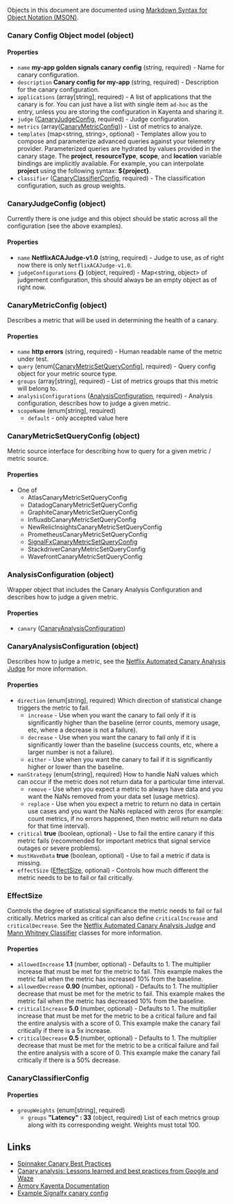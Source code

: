 Objects in this document are documented using [Markdown Syntax for Object Notation (MSON)].

### Canary Config Object model (object)

#### Properties
- `name` **my-app golden signals canary config** (string, required) - Name for canary configuration.
- `description` **Canary config for my-app** (string, required) - Description for the canary configuration.
- `applications` (array[string], required) - A list of applications that the canary is for. You can just have a list with single item `ad-hoc` as the entry, unless you are storing the configuration in Kayenta and sharing it. 
- `judge` ([CanaryJudgeConfig](#canary-judge-config), required) - Judge configuration.
- `metrics` (array([CanaryMetricConfig](#canary-metric-config))) - List of metrics to analyze.
- `templates` (map<string, string>, optional) - Templates allow you to compose and parameterize advanced queries against your telemetry provider. Parameterized queries are hydrated by values provided in the canary stage. The <strong>project</strong>, <strong>resourceType</strong>, </string><strong>scope</strong>, and <strong>location</strong> variable bindings are implicitly available. For example, you can interpolate <strong>project</strong> using the following syntax: <strong>\${project}</strong>.
- `classifier` ([CanaryClassifierConfig](#canary-classifier-config), required) - The classification configuration, such as group weights.

<a name="canary-judge-config"></a>
### CanaryJudgeConfig (object)
Currently there is one judge and this object should be static across all the configuration (see the above examples).
#### Properties
- `name` **NetflixACAJudge-v1.0** (string, required) - Judge to use, as of right now there is only `NetflixACAJudge-v1.0`.
- `judgeConfigurations` **{}** (object, required) - Map<string, object> of judgement configuration, this should always be an empty object as of right now.

<a name="canary-metric-config"></a>
### CanaryMetricConfig (object)
Describes a metric that will be used in determining the health of a canary.
#### Properties
- `name` **http errors** (string, required) - Human readable name of the metric under test.
- `query` (enum[[CanaryMetricSetQueryConfig](canary-metrics-set-query-config)], required) - Query config object for your metric source type.
- `groups` (array[string], required) - List of metrics groups that this metric will belong to.
- `analysisConfigurations` ([AnalysisConfiguration](#analysis-configuration), required) - Analysis configuration, describes how to judge a given metric.
- `scopeName` (enum[string], required)
    - `default` - only accepted value here

<a name="canary-metrics-set-query-config"></a>
### CanaryMetricSetQueryConfig (object)
Metric source interface for describing how to query for a given metric / metric source.
#### Properties
- One of
    - AtlasCanaryMetricSetQueryConfig
    - DatadogCanaryMetricSetQueryConfig
    - GraphiteCanaryMetricSetQueryConfig
    - InfluxdbCanaryMetricSetQueryConfig
    - NewRelicInsightsCanaryMetricSetQueryConfig
    - PrometheusCanaryMetricSetQueryConfig
    - [SignalFxCanaryMetricSetQueryConfig](../kayenta-signalfx/docs/metric-set-query-config.md)
    - StackdriverCanaryMetricSetQueryConfig
    - WavefrontCanaryMetricSetQueryConfig
        
<a name="analysis-configuration"></a>
### AnalysisConfiguration (object)
Wrapper object that includes the Canary Analysis Configuration and describes how to judge a given metric.
#### Properties
- `canary` ([CanaryAnalysisConfiguration](#canary-analysis-configuration))

<a name="canary-analysis-configuration"></a>
### CanaryAnalysisConfiguration (object)
Describes how to judge a metric, see the [Netflix Automated Canary Analysis Judge] for more information.
#### Properties
- `direction` (enum[string], required) Which direction of statistical change triggers the metric to fail.
    - `increase` - Use when you want the canary to fail only if it is significantly higher than the baseline (error counts, memory usage, etc, where a decrease is not a failure).
    - `decrease` - Use when you want the canary to fail only if it is significantly lower than the baseline (success counts, etc, where a larger number is not a failure).
    - `either` - Use when you want the canary to fail if it is significantly higher or lower than the baseline.
- `nanStrategy` (enum[string], required) How to handle NaN values which can occur if the metric does not return data for a particular time interval.
    - `remove` - Use when you expect a metric to always have data and you want the NaNs removed from your data set (usage metrics).
    - `replace` - Use when you expect a metric to return no data in certain use cases and you want the NaNs replaced with zeros (for example: count metrics, if no errors happened, then metric will return no data for that time interval).
- `critical` **true** (boolean, optional) - Use to fail the entire canary if this metric fails (recommended for important metrics that signal service outages or severe problems).
- `mustHaveData` **true** (boolean, optional) - Use to fail a metric if data is missing.
- `effectSize` ([EffectSize](#effect-size), optional) - Controls how much different the metric needs to be to fail or fail critically.

<a name="effect-size"></a>
### EffectSize
Controls the degree of statistical significance the metric needs to fail or fail critically. 
Metrics marked as critical can also define `criticalIncrease` and `criticalDecrease`. 
See the [Netflix Automated Canary Analysis Judge] and [Mann Whitney Classifier] classes for more information.

#### Properties
- `allowedIncrease` **1.1** (number, optional) - Defaults to 1. The multiplier increase that must be met for the metric to fail. This example makes the metric fail when the metric has increased 10% from the baseline.
- `allowedDecrease` **0.90** (number, optional) - Defaults to 1. The multiplier decrease that must be met for the metric to fail. This example makes the metric fail when the metric has decreased 10% from the baseline.
- `criticalIncrease` **5.0** (number, optional) - Defaults to 1. The multiplier increase that must be met for the metric to be a critical failure and fail the entire analysis with a score of 0. This example make the canary fail critically if there is a 5x increase.
- `criticalDecrease` **0.5** (number, optional) - Defaults to 1. The multiplier decrease that must be met for the metric to be a critical failure and fail the entire analysis with a score of 0. This example make the canary fail critically if there is a 50% decrease.

<a name="canary-classifier-config"></a>
### CanaryClassifierConfig
#### Properties
- `groupWeights` (enum[string], required)
  - `groups` **"Latency" : 33** (object, required) List of each metrics group along with its corresponding weight. Weights must total 100.
  
<a name="links"></a>
## Links
- [Spinnaker Canary Best Practices]
- [Canary analysis: Lessons learned and best practices from Google and Waze]
- [Armory Kayenta Documentation]
- [Example Signalfx canary config]
  
[Spinnaker Canary Best Practices]: https://www.spinnaker.io/guides/user/canary/best-practices/
[Armory Kayenta Documentation]: https://docs.armory.io/spinnaker/configure_kayenta/
[Example Signalfx canary config]: http:s//github.com/spinnaker/kayenta/blob/master/kayenta-signalfx/metric-query-config.md
[Markdown Syntax for Object Notation (MSON)]: https://github.com/apiaryio/mson
[Canary analysis: Lessons learned and best practices from Google and Waze]: https://cloud.google.com/blog/products/devops-sre/canary-analysis-lessons-learned-and-best-practices-from-google-and-waze
[Netflix Automated Canary Analysis Judge]: https://github.com/spinnaker/kayenta/blob/master/kayenta-judge/src/main/scala/com/netflix/kayenta/judge/NetflixACAJudge.scala
[Mann Whitney Classifier]: https://github.com/spinnaker/kayenta/blob/master/kayenta-judge/src/main/scala/com/netflix/kayenta/judge/classifiers/metric/MannWhitneyClassifier.scala
